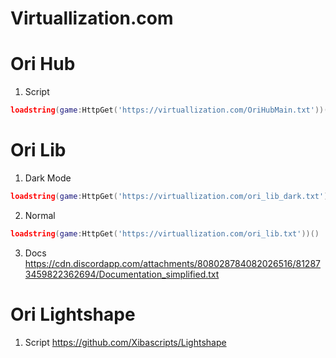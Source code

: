 # Virtuallization.com

# Ori Hub
1. Script
```lua
loadstring(game:HttpGet('https://virtuallization.com/OriHubMain.txt'))()
```
# Ori Lib
1. Dark Mode
```lua
loadstring(game:HttpGet('https://virtuallization.com/ori_lib_dark.txt'))()
```
2. Normal
```lua
loadstring(game:HttpGet('https://virtuallization.com/ori_lib.txt'))()
```
3. Docs
https://cdn.discordapp.com/attachments/808028784082026516/812873459822362694/Documentation_simplified.txt
# Ori Lightshape
1. Script
https://github.com/Xibascripts/Lightshape
